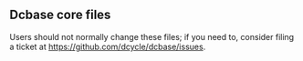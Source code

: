 Dcbase core files
-----

Users should not normally change these files; if you need to, consider filing a ticket at https://github.com/dcycle/dcbase/issues.
